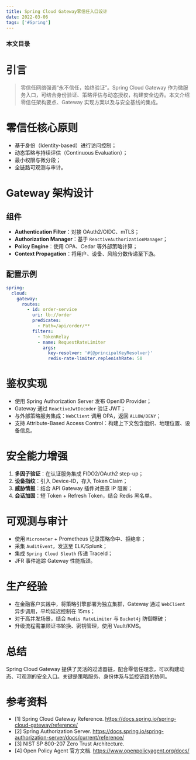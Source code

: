 ```yaml
---
title: Spring Cloud Gateway零信任入口设计
date: 2022-03-06
tags: ['#Spring']
---
```


### 本文目录
<!-- toc -->

# 引言
> 零信任网络强调“永不信任，始终验证”。Spring Cloud Gateway 作为微服务入口，可结合身份验证、策略评估与动态授权，构建安全边界。本文介绍零信任架构要点、Gateway 实现方案以及与安全基线的集成。

# 零信任核心原则
- 基于身份（Identity-based）进行访问控制；
- 动态策略与持续评估（Continuous Evaluation）；
- 最小权限与微分段；
- 全链路可观测与审计。

# Gateway 架构设计
## 组件
- **Authentication Filter**：对接 OAuth2/OIDC、mTLS；
- **Authorization Manager**：基于 `ReactiveAuthorizationManager`；
- **Policy Engine**：使用 OPA、Cedar 等外部策略计算；
- **Context Propagation**：将用户、设备、风险分数传递至下游。

## 配置示例
```yaml
spring:
  cloud:
    gateway:
      routes:
        - id: order-service
          uri: lb://order
          predicates:
            - Path=/api/order/**
          filters:
            - TokenRelay
            - name: RequestRateLimiter
              args:
                key-resolver: '#{@principalKeyResolver}'
                redis-rate-limiter.replenishRate: 50
```

# 鉴权实现
- 使用 Spring Authorization Server 发布 OpenID Provider；
- Gateway 通过 `ReactiveJwtDecoder` 验证 JWT；
- 与外部策略服务集成：`WebClient` 调用 OPA，返回 `ALLOW/DENY`；
- 支持 Attribute-Based Access Control：构建上下文包含组织、地理位置、设备信息。

# 安全能力增强
1. **多因子验证**：在认证服务集成 FIDO2/OAuth2 step-up；
2. **设备指纹**：引入 Device-ID，存入 Token Claim；
3. **威胁情报**：结合 API Gateway 插件对恶意 IP 阻断；
4. **会话加固**：短 Token + Refresh Token，结合 Redis 黑名单。

# 可观测与审计
- 使用 `Micrometer` + Prometheus 记录策略命中、拒绝率；
- 采集 `AuditEvent`，发送至 ELK/Splunk；
- 集成 `Spring Cloud Sleuth` 传递 TraceId；
- JFR 事件追踪 Gateway 性能瓶颈。

# 生产经验
- 在金融客户实践中，将策略引擎部署为独立集群，Gateway 通过 `WebClient` 异步调用，平均延迟控制在 15ms；
- 对于高并发场景，结合 `Redis RateLimiter` 与 `Bucket4j` 防御爆破；
- 升级流程需兼顾证书轮换、密钥管理，使用 Vault/KMS。

# 总结
Spring Cloud Gateway 提供了灵活的过滤器链，配合零信任理念，可以构建动态、可观测的安全入口。关键是策略服务、身份体系与监控链路的协同。

# 参考资料
- [1] Spring Cloud Gateway Reference. https://docs.spring.io/spring-cloud-gateway/reference/
- [2] Spring Authorization Server. https://docs.spring.io/spring-authorization-server/docs/current/reference/
- [3] NIST SP 800-207 Zero Trust Architecture.
- [4] Open Policy Agent 官方文档. https://www.openpolicyagent.org/docs/
